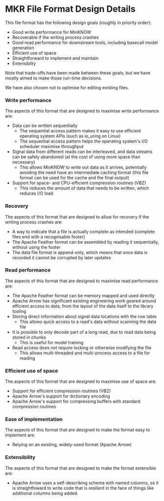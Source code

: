 MKR File Format Design Details
==============================

This file format has the following design goals (roughly in priority order):

- Good write performance for MinKNOW
- Recoverable if the writing process crashes
- Good read performance for downstream tools, including basecall model generation
- Efficient use of space
- Straightforward to implement and maintain
- Extensibilty

Note that trade-offs have been made between these goals, but we have mostly aimed to make those run-time decisions.

We have also chosen not to optimise for editing existing files.


### Write performance

The aspects of this format that are designed to maximise write performance are:

- Data can be written sequentially
  - The sequential access pattern makes it easy to use efficient operating system APIs (such as io_uring on Linux)
  - The sequential access pattern helps the operating system's I/O scheduler maximise throughput
- Signal data from different reads can be interleaved, and data streams can be safely abandoned (at the cost of using more space than necessary)
  - This allows MinKNOW to write out data as it arrives, potentially avoiding the need have an intermediate caching format (this file format can be used for the cache and the final output)
- Support for space- and CPU-efficient compression routines (VBZ)
  - This reduces the amount of data that needs to be written, which reduces I/O load

### Recovery

The aspects of this format that are designed to allow for recovery if the writing process crashes are:

- A way to indicate that a file is actually complete as intended (complete files end with a recognisable footer)
- The Apache Feather format can be assembled by reading it sequentially, without using the footer
- The data file format is append-only, which means that once data is recorded it cannot be corrupted by later updates

### Read performance

The aspects of this format that are designed to maximise read performance are:

- The Apache Feather format can be memory mapped and used directly
- Apache Arrow has significant existing engineering work geared around efficient access to data, from the layout of the data itself to the library tooling
- Storing direct information about signal data locations with the row table
  - This allows quick access to a read's data without scanning the data file
- It is possible to only decode part of a long read, due to read data being stored in chunks
  - This is useful for model training
- Read access does not require locking or otherwise modifying the file
  - This allows multi-threaded and multi-process access to a file for reading

### Efficient use of space

The aspects of this format that are designed to maximise use of space are:

- Support for efficient compression routines (VBZ)
- Apache Arrow's support for dictionary encoding
- Apache Arrow's support for compressing buffers with standard compression routines

### Ease of implementation

The aspects of this format that are designed to make the format easy to implement are:

- Relying on an existing, widely-used format (Apache Arrow)

### Extensibility

The aspects of this format that are designed to make the format extensible are:

- Apache Arrow uses a self-describing schema with named columns, so it is straightfoward to write code that is resilient in the face of things like additional columns being added.
